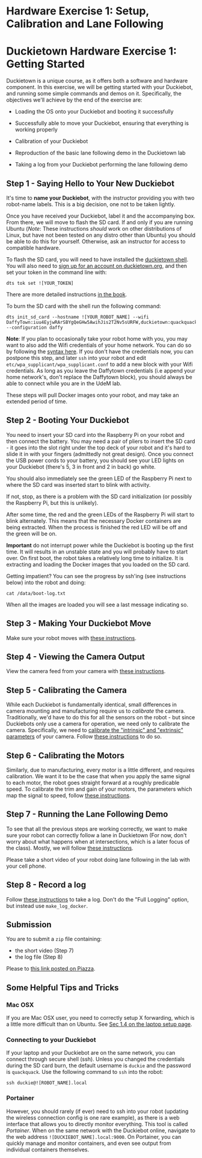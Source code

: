 # Hardware Exercise 1: Setup, Calibration and Lane Following



# Duckietown Hardware Exercise 1: Getting Started


Duckietown is a unique course, as it offers both a software and hardware component. In this exercise, we will be getting started with your Duckiebot, and running some simple commands and demos on it. Specifically, the objectives we'll achieve by the end of the exercise are: 

* Loading the OS onto your Duckiebot and booting it successfully

* Successfully able to move your Duckiebot, ensuring that everything is working properly

* Calibration of your Duckiebot

* Reproduction of the basic lane following demo in the Duckietown lab

* Taking a log from your Duckiebot performing the lane following demo


## Step 1 - Saying Hello to Your New Duckiebot

It's time to **name your Duckiebot**, with the instructor providing you with two robot-name labels. This is a big decision, one not to be taken lightly.

Once you have received your Duckiebot, label it and the accompanying box. From there, we will move to flash the SD card. If and only if you are running Ubuntu (_Note_: These instructions _should_ work on other distributions of Linux, but have not been tested on any distro other than Ubuntu) you should be able to do this for yourself. Otherwise, ask an instructor for access to compatible hardware.

To flash the SD card, you will need to have installed the [duckietown shell](https://github.com/duckietown/duckietown-shell). You will also need to [sign up for an account on duckietown.org](https://www.duckietown.org/site/register), and then set your token in the command line with:

    dts tok set ![YOUR_TOKEN]
    
There are more detailed instructions [in the book](http://docs.duckietown.org/DT19/opmanual_duckiebot/out/dt_account.html). 

To burn the SD card with the shell run the following command:

    dts init_sd_card --hostname ![YOUR_ROBOT_NAME] --wifi DaffyTown:iuu4EyjwRArSBYgQeGHw5AwihJis2T2Nv5sURFW,duckietown:quackquack --configuration daffy
    
**Note**: If you plan to occasionally take your robot home with you, you may want to also add the Wifi credentials of your home network. You can do so by following the [syntax here](http://docs.duckietown.org/DT19/opmanual_duckiebot/out/setup_duckiebot.html). If you don't have the credentials now, you can postpone this step, and later `ssh` into your robot and edit `etc/wpa_supplicant/wpa_supplicant.conf` to add a new block with your Wifi credentials. As long as you leave the Daffytown credentials (i.e append your home network's, don't replace the Daffytown block), you should always be able to connect while you are in the UdeM lab.

These steps will pull Docker images onto your robot, and may take an extended period of time.

## Step 2 - Booting Your Duckiebot

You need to insert your SD card into the Raspberry Pi on your robot and then connect the battery. You may need a pair of pliers to insert the SD card - it goes into the slot right under the top deck of your robot and it's hard to slide it in with your fingers (admittedly not great design). Once you connect the USB power cords to your battery, you should see your LED lights on your Duckiebot (there's 5, 3 in front and 2 in back) go white. 

You should also immediately see the green LED of the Raspberry Pi next to where the SD card was inserted start to blink with activity.

If not, stop, as there is a problem with the SD card initialization (or possibly the Raspberry Pi, but this is unlikely).

After some time, the red and the green LEDs of the Raspberry Pi will start to blink alternately. This means that the necessary Docker containers are being extracted. When the process is finished the red LED will be off and the green will be on.

**Important** do not interrupt power while the Duckiebot is booting up the first time. It will results in an unstable state and you will probably have to start over. 
On first boot, the robot takes a relatively long time to initialize. It is extracting and loading the Docker images that you loaded on the SD card. 

Getting impatient? You can see the progress by ssh'ing (see instructions below) into the robot and doing:

    cat /data/boot-log.txt
    
When all the images are loaded you will see a last message indicating so. 

## Step 3 - Making Your Duckiebot Move

Make sure your robot moves with [these instructions](http://docs.duckietown.org/daffy/opmanual_duckiebot/out/rc_control.html).

## Step 4 - Viewing the Camera Output


View the camera feed from your camera with [these instructions](http://docs.duckietown.org/daffy/opmanual_duckiebot/out/read_camera_data.html).


## Step 5 - Calibrating the Camera

While each Duckiebot is fundamentally identical, small differences in camera mounting and manufacturing require us to _calibrate_ the camera. Traditionally, we'd have to do this for all the sensors on the robot - but since Duckiebots only use a camera for operation, we need only to calibrate the camera. Specifically, we need to [calibrate the "intrinsic" and "extrinsic" parameters](https://www.mathworks.com/help/vision/ug/camera-calibration.html) of your camera. Follow [these instructions](http://docs.duckietown.org/daffy/opmanual_duckiebot/out/camera_calib.html) to do so.

## Step 6 - Calibrating the Motors


Similarly, due to manufacturing, every motor is a little different, and requires calibration. We want it to be the case that when you apply the same signal to each motor, the robot goes straight forward at a roughly predicable speed. To calibrate the trim and gain of your motors, the parameters which map the signal to speed, follow [these instructions](http://docs.duckietown.org/daffy/opmanual_duckiebot/out/wheel_calibration.html).

## Step 7 - Running the Lane Following Demo

To see that all the previous steps are working correctly, we want to make sure your robot can correctly follow a lane in Duckietown (For now, don't worry about what happens when at intersections, which is a later focus of the class). Mostly, we will follow [these instructions](http://docs.duckietown.org/daffy/opmanual_duckiebot/out/demo_lane_following.html).


Please take a short video of your robot doing lane following in the lab with your cell phone. 

## Step 8 - Record a log


Follow [these instructions](http://docs.duckietown.org/daffy/opmanual_duckiebot/out/take_a_log.html) to take a log. Don't do the "Full Logging" option, but instead use `make_log_docker`.

## Submission

You are to submit a `zip` file containing:
- the short video (Step 7)
- the log file (Step 8)

Please to [this link posted on Piazza](https://www.dropbox.com/request/vMaywZNxHn8zz4pIEbiI).

## Some Helpful Tips and Tricks

### Mac OSX


If you are Mac OSX user, you need to correctly setup X forwarding, which is a little more difficult than on Ubuntu. See [Sec 1.4 on the laptop setup page](http://docs.duckietown.org/daffy/opmanual_duckiebot/out/laptop_setup.html).

### Connecting to your Duckiebot

If your laptop and your Duckiebot are on the same network, you can connect through secure shell (ssh). Unless you changed the credentials during the SD card burn, the default username is `duckie` and the password is `quackquack`. Use the following command to `ssh` into the robot:
 
    ssh duckie@![ROBOT_NAME].local
     
### Portainer

However, you should rarely (if ever) need to ssh into your robot (updating the wireless connection config is one rare example), as there is a web interface that allows you to directly monitor everything. This tool is called _Portainer_. When on the same network with the Duckiebot online, navigate to the web address `![DUCKIEBOT_NAME].local:9000`. On Portainer, you can quickly manage and monitor containers, and even see output from individual containers themselves.
